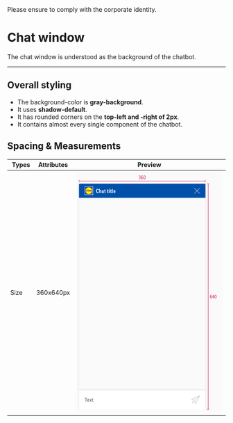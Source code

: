 <AlertInfo alertHeadline="Modifiable">
Please ensure to comply with the corporate identity.
</AlertInfo>

# Chat window

The chat window is understood as the background of the chatbot.

---

## Overall styling

- The background-color is **gray-background**.
- It uses **shadow-default**.
- It has rounded corners on the **top-left and -right of 2px**.
- It contains almost every single component of the chatbot.

## Spacing & Measurements

| Types | Attributes | Preview |
|---|---|---|
| Size | 360x640px| ![size](assets/measurements/size@1x.png) |

